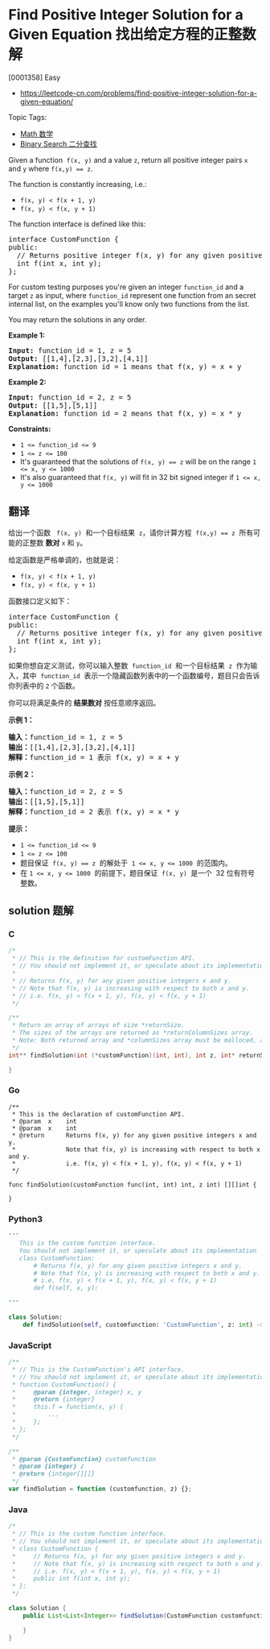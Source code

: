 # Find Positive Integer Solution for a Given Equation 找出给定方程的正整数解

[0001358] Easy

- https://leetcode-cn.com/problems/find-positive-integer-solution-for-a-given-equation/

Topic Tags:

- [Math 数学](https://leetcode-cn.com/tag/math/)
- [Binary Search 二分查找](https://leetcode-cn.com/tag/binary-search/)

Given a function  `f(x, y)` and a value `z`, return all positive integer pairs `x` and `y` where `f(x,y) == z`.

The function is constantly increasing, i.e.:

- `f(x, y) < f(x + 1, y)`
- `f(x, y) < f(x, y + 1)`

The function interface is defined like this:

<pre>interface CustomFunction {
public:
&nbsp; // Returns positive integer f(x, y) for any given positive integer x and y.
&nbsp; int f(int x, int y);
};
</pre>

For custom testing purposes you're given an integer `function_id` and a target `z` as input, where `function_id` represent one function from an secret internal list, on the examples you'll know only two functions from the list.

You may return the solutions in any order.

**Example 1:**

<pre><strong>Input:</strong> function_id = 1, z = 5
<strong>Output:</strong> [[1,4],[2,3],[3,2],[4,1]]
<strong>Explanation:</strong>&nbsp;function_id = 1 means that f(x, y) = x + y</pre>

**Example 2:**

<pre><strong>Input:</strong> function_id = 2, z = 5
<strong>Output:</strong> [[1,5],[5,1]]
<strong>Explanation:</strong>&nbsp;function_id = 2 means that f(x, y) = x * y
</pre>

**Constraints:**

- `1 <= function_id <= 9`
- `1 <= z <= 100`
- It's guaranteed that the solutions of `f(x, y) == z` will be on the range `1 <= x, y <= 1000`
- It's also guaranteed that `f(x, y)` will fit in 32 bit signed integer if `1 <= x, y <= 1000`

## 翻译

给出一个函数   `f(x, y)`  和一个目标结果  `z`，请你计算方程  `f(x,y) == z`  所有可能的正整数 **数对** `x` 和 `y`。

给定函数是严格单调的，也就是说：

- `f(x, y) < f(x + 1, y)`
- `f(x, y) < f(x, y + 1)`

函数接口定义如下：

<pre>interface CustomFunction {
public:
&nbsp; // Returns positive integer f(x, y) for any given positive integer x and y.
&nbsp; int f(int x, int y);
};
</pre>

如果你想自定义测试，你可以输入整数  `function_id`  和一个目标结果  `z`  作为输入，其中  `function_id`  表示一个隐藏函数列表中的一个函数编号，题目只会告诉你列表中的 `2` 个函数。

你可以将满足条件的 **结果数对** 按任意顺序返回。

**示例 1：**

<pre><strong>输入：</strong>function_id = 1, z = 5
<strong>输出：</strong>[[1,4],[2,3],[3,2],[4,1]]
<strong>解释：</strong>function_id = 1 表示 f(x, y) = x + y</pre>

**示例 2：**

<pre><strong>输入：</strong>function_id = 2, z = 5
<strong>输出：</strong>[[1,5],[5,1]]
<strong>解释：</strong>function_id = 2 表示 f(x, y) = x * y
</pre>

**提示：**

- `1 <= function_id <= 9`
- `1 <= z <= 100`
- 题目保证  `f(x, y) == z`  的解处于  `1 <= x, y <= 1000`  的范围内。
- 在 `1 <= x, y <= 1000`  的前提下，题目保证  `f(x, y)`  是一个  32 位有符号整数。

## solution 题解

### C

```c
/*
 * // This is the definition for customFunction API.
 * // You should not implement it, or speculate about its implementation
 *
 * // Returns f(x, y) for any given positive integers x and y.
 * // Note that f(x, y) is increasing with respect to both x and y.
 * // i.e. f(x, y) < f(x + 1, y), f(x, y) < f(x, y + 1)
 */

/**
 * Return an array of arrays of size *returnSize.
 * The sizes of the arrays are returned as *returnColumnSizes array.
 * Note: Both returned array and *columnSizes array must be malloced, assume caller calls free().
 */
int** findSolution(int (*customFunction)(int, int), int z, int* returnSize, int** returnColumnSizes) {

}
```

### Go

```golang
/**
 * This is the declaration of customFunction API.
 * @param  x    int
 * @param  x    int
 * @return 	    Returns f(x, y) for any given positive integers x and y.
 *			    Note that f(x, y) is increasing with respect to both x and y.
 *              i.e. f(x, y) < f(x + 1, y), f(x, y) < f(x, y + 1)
 */

func findSolution(customFunction func(int, int) int, z int) [][]int {

}
```

### Python3

```python
"""
   This is the custom function interface.
   You should not implement it, or speculate about its implementation
   class CustomFunction:
       # Returns f(x, y) for any given positive integers x and y.
       # Note that f(x, y) is increasing with respect to both x and y.
       # i.e. f(x, y) < f(x + 1, y), f(x, y) < f(x, y + 1)
       def f(self, x, y):

"""

class Solution:
    def findSolution(self, customfunction: 'CustomFunction', z: int) -> List[List[int]]:

```

### JavaScript

```javascript
/**
 * // This is the CustomFunction's API interface.
 * // You should not implement it, or speculate about its implementation
 * function CustomFunction() {
 *     @param {integer, integer} x, y
 *     @return {integer}
 *     this.f = function(x, y) {
 *         ...
 *     };
 * };
 */

/**
 * @param {CustomFunction} customfunction
 * @param {integer} z
 * @return {integer[][]}
 */
var findSolution = function (customfunction, z) {};
```

### Java

```java
/*
 * // This is the custom function interface.
 * // You should not implement it, or speculate about its implementation
 * class CustomFunction {
 *     // Returns f(x, y) for any given positive integers x and y.
 *     // Note that f(x, y) is increasing with respect to both x and y.
 *     // i.e. f(x, y) < f(x + 1, y), f(x, y) < f(x, y + 1)
 *     public int f(int x, int y);
 * };
 */

class Solution {
    public List<List<Integer>> findSolution(CustomFunction customfunction, int z) {

    }
}
```
